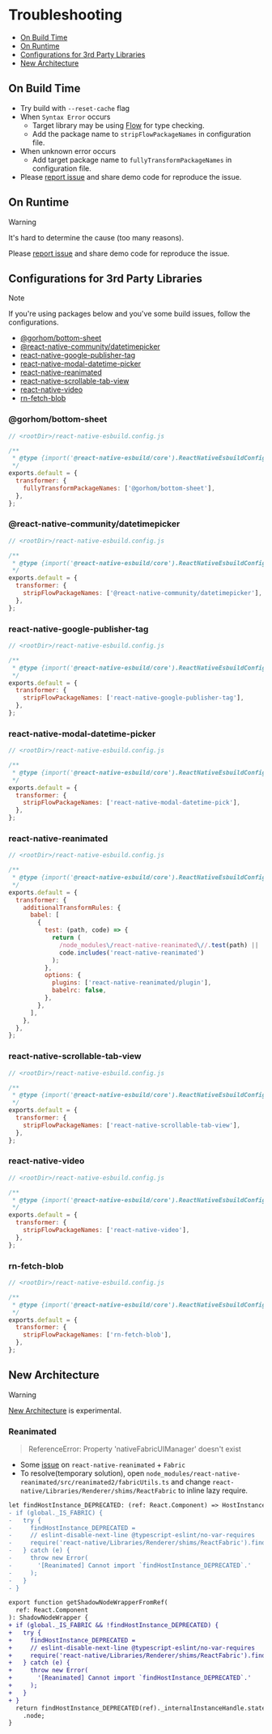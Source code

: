 # Troubleshooting

- [On Build Time](#on-build-time)
- [On Runtime](#on-runtime)
- [Configurations for 3rd Party Libraries](#configurations-for-3rd-party-libraries)
- [New Architecture](#new-architecture)

## On Build Time

- Try build with `--reset-cache` flag
- When `Syntax Error` occurs
  - Target library may be using [Flow](https://flow.org) for type checking.
  - Add the package name to `stripFlowPackageNames` in configuration file.
- When unknown error occurs
  - Add target package name to `fullyTransformPackageNames` in configuration file.
- Please [report issue](https://github.com/leegeunhyeok/react-native-esbuild/issues) and share demo code for reproduce the issue.

## On Runtime

> [!WARNING]  
> It's hard to determine the cause (too many reasons).
> 
> Please [report issue](https://github.com/leegeunhyeok/react-native-esbuild/issues) and share demo code for reproduce the issue.

## Configurations for 3rd Party Libraries

> [!NOTE]  
> If you're using packages below and you've some build issues, follow the configurations.

- [@gorhom/bottom-sheet](#gorhombottom-sheet)
- [@react-native-community/datetimepicker](#react-native-communitydatetimepicker)
- [react-native-google-publisher-tag](#react-native-google-publisher-tag)
- [react-native-modal-datetime-picker](#react-native-modal-datetime-picker)
- [react-native-reanimated](#react-native-reanimated)
- [react-native-scrollable-tab-view](#react-native-scrollable-tab-view)
- [react-native-video](#react-native-video)
- [rn-fetch-blob](#rn-fetch-blob)

### @gorhom/bottom-sheet

```js
// <rootDir>/react-native-esbuild.config.js

/**
 * @type {import('@react-native-esbuild/core').ReactNativeEsbuildConfig}
 */
exports.default = {
  transformer: {
    fullyTransformPackageNames: ['@gorhom/bottom-sheet'],
  },
};
```

### @react-native-community/datetimepicker

```js
// <rootDir>/react-native-esbuild.config.js

/**
 * @type {import('@react-native-esbuild/core').ReactNativeEsbuildConfig}
 */
exports.default = {
  transformer: {
    stripFlowPackageNames: ['@react-native-community/datetimepicker'],
  },
};
```

### react-native-google-publisher-tag

```js
// <rootDir>/react-native-esbuild.config.js

/**
 * @type {import('@react-native-esbuild/core').ReactNativeEsbuildConfig}
 */
exports.default = {
  transformer: {
    stripFlowPackageNames: ['react-native-google-publisher-tag'],
  },
};
```

### react-native-modal-datetime-picker

```js
// <rootDir>/react-native-esbuild.config.js

/**
 * @type {import('@react-native-esbuild/core').ReactNativeEsbuildConfig}
 */
exports.default = {
  transformer: {
    stripFlowPackageNames: ['react-native-modal-datetime-pick'],
  },
};
```

### react-native-reanimated

```js
// <rootDir>/react-native-esbuild.config.js

/**
 * @type {import('@react-native-esbuild/core').ReactNativeEsbuildConfig}
 */
exports.default = {
  transformer: {
    additionalTransformRules: {
      babel: [
        {
          test: (path, code) => {
            return (
              /node_modules\/react-native-reanimated\//.test(path) ||
              code.includes('react-native-reanimated')
            );
          },
          options: {
            plugins: ['react-native-reanimated/plugin'],
            babelrc: false,
          },
        },
      ],
    },
  },
};
```

### react-native-scrollable-tab-view

```js
// <rootDir>/react-native-esbuild.config.js

/**
 * @type {import('@react-native-esbuild/core').ReactNativeEsbuildConfig}
 */
exports.default = {
  transformer: {
    stripFlowPackageNames: ['react-native-scrollable-tab-view'],
  },
};
```


### react-native-video

```js
// <rootDir>/react-native-esbuild.config.js

/**
 * @type {import('@react-native-esbuild/core').ReactNativeEsbuildConfig}
 */
exports.default = {
  transformer: {
    stripFlowPackageNames: ['react-native-video'],
  },
};
```

### rn-fetch-blob

```js
// <rootDir>/react-native-esbuild.config.js

/**
 * @type {import('@react-native-esbuild/core').ReactNativeEsbuildConfig}
 */
exports.default = {
  transformer: {
    stripFlowPackageNames: ['rn-fetch-blob'],
  },
};
```

## New Architecture

> [!WARNING]  
> [New Architecture](https://reactnative.dev/docs/the-new-architecture/landing-page) is experimental.

### Reanimated 

> ReferenceError: Property 'nativeFabricUIManager' doesn't exist

- Some [issue](https://github.com/leegeunhyeok/react-native-esbuild/issues/16#issuecomment-1730042378) on `react-native-reanimated` + `Fabric`
- To resolve(temporary solution), open `node_modules/react-native-reanimated/src/reanimated2/fabricUtils.ts` and change `react-native/Libraries/Renderer/shims/ReactFabric` to inline lazy require.

```diff
let findHostInstance_DEPRECATED: (ref: React.Component) => HostInstance;
- if (global._IS_FABRIC) {
-   try {
-     findHostInstance_DEPRECATED =
-     // eslint-disable-next-line @typescript-eslint/no-var-requires
-     require('react-native/Libraries/Renderer/shims/ReactFabric').findHostInstance_DEPRECATED;
-   } catch (e) {
-     throw new Error(
-       '[Reanimated] Cannot import `findHostInstance_DEPRECATED`.'
-     );
-   }
- }

export function getShadowNodeWrapperFromRef(
  ref: React.Component
): ShadowNodeWrapper {
+ if (global._IS_FABRIC && !findHostInstance_DEPRECATED) {
+   try {
+     findHostInstance_DEPRECATED =
+     // eslint-disable-next-line @typescript-eslint/no-var-requires
+     require('react-native/Libraries/Renderer/shims/ReactFabric').findHostInstance_DEPRECATED;
+   } catch (e) {
+     throw new Error(
+       '[Reanimated] Cannot import `findHostInstance_DEPRECATED`.'
+     );
+   }
+ }
  return findHostInstance_DEPRECATED(ref)._internalInstanceHandle.stateNode
    .node;
}
```
